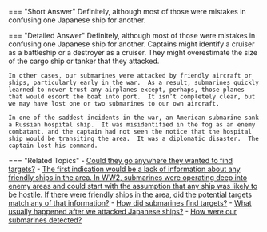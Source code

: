 
=== "Short Answer"
    Definitely, although most of those were mistakes in confusing one Japanese ship for another.

=== "Detailed Answer"
    Definitely, although most of those were mistakes in confusing one Japanese ship for another.  Captains might identify a cruiser as a battleship or a destroyer as a cruiser.  They might overestimate the size of the cargo ship or tanker that they attacked.

    In other cases, our submarines were attacked by friendly aircraft or ships, particularly early in the war.  As a result, submarines quickly learned to never trust any airplanes except, perhaps, those planes that would escort the boat into port.  It isn’t completely clear, but we may have lost one or two submarines to our own aircraft.

    In one of the saddest incidents in the war, an American submarine sank a Russian hospital ship.  It was misidentified in the fog as an enemy combatant, and the captain had not seen the notice that the hospital ship would be transiting the area.  It was a diplomatic disaster.  The captain lost his command.

=== "Related Topics"
    - [Could they go anywhere they wanted to find targets?](../FAQs/could-they-go-anywhere-they-wanted-to-find-targets.md)
    - [The first indication would be a lack of information about any friendly ships in the area.  In WW2, submarines were operating deep into enemy areas and could start with the assumption that any ship was likely to be hostile.  If there were friendly ships in the area, did the potential targets match any of that information?](../FAQs/the-first-indication-would-be-a-lack-of-information-about-any-friendly-ships-in-the-area-in-ww2-submarines-were-operatin.md)
    - [How did submarines find targets?](../FAQs/how-did-submarines-find-targets.md)
    - [What usually happened after we attacked Japanese ships?](../FAQs/what-usually-happened-after-we-attacked-japanese-ships.md)
    - [How were our submarines detected?](../FAQs/how-were-our-submarines-detected.md)
